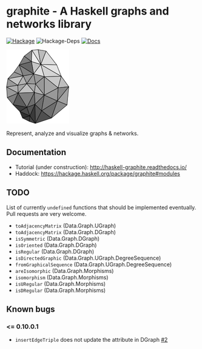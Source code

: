# graphite - A Haskell graphs and networks library

[![Hackage](https://img.shields.io/hackage/v/graphite.svg)](https://hackage.haskell.org/package/graphite)
![Hackage-Deps](https://img.shields.io/hackage-deps/v/graphite.svg)
[![Docs](https://readthedocs.org/projects/haskell-graphite/badge/?version=latest)](http://haskell-graphite.readthedocs.io/)

![Graphite Logo](./logo/logo.png)

Represent, analyze and visualize graphs & networks.


## Documentation

* Tutorial (under construction): http://haskell-graphite.readthedocs.io/
* Haddock: https://hackage.haskell.org/package/graphite#modules

## TODO

List of currently `undefined` functions that should be implemented eventually.
Pull requests are very welcome.

- `toAdjacencyMatrix`     (Data.Graph.UGraph)
- `toAdjacencyMatrix`     (Data.Graph.DGraph)
- `isSymmetric`           (Data.Graph.DGraph)
- `isOriented`            (Data.Graph.DGraph)
- `isRegular`             (Data.Graph.DGraph)
- `isDirectedGraphic`     (Data.Graph.UGraph.DegreeSequence)
- `fromGraphicalSequence` (Data.Graph.UGraph.DegreeSequence)
- `areIsomorphic`         (Data.Graph.Morphisms)
- `isomorphism`           (Data.Graph.Morphisms)
- `isURegular`            (Data.Graph.Morphisms)
- `isDRegular`            (Data.Graph.Morphisms)


## Known bugs

### <= 0.10.0.1

- `insertEdgeTriple` does not update the attribute in DGraph [#2](https://github.com/alx741/graphite/issues/2)
